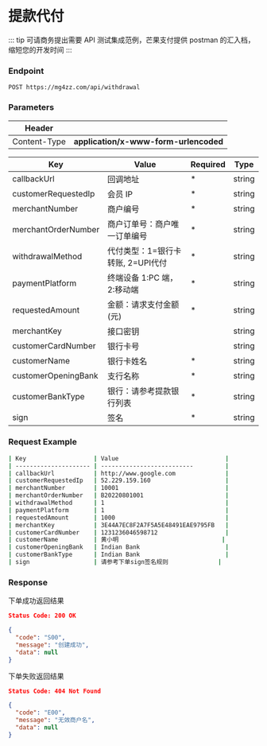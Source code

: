# 提款代付 

::: tip
可请商务提出需要 API 测试集成范例，芒果支付提供 postman 的汇入档，缩短您的开发时间
:::

### Endpoint

```
POST https://mg4zz.com/api/withdrawal
```

### Parameters

| Header                |                                            |
| --------------------- | --------------------------                 |
| Content-Type          | **application/x-www-form-urlencoded**      |


| Key                   | Value                               | Required | Type |
| --------------------- | --------------------------         |-------    |-------  |
| callbackUrl           | 回调地址                            | *        | string |
| customerRequestedIp   | 会员 IP                             | *        | string |
| merchantNumber        | 商户编号                            | *        | string |
| merchantOrderNumber   | 商户订单号：商户唯一订单编号         | *        | string |
| withdrawalMethod      | 代付类型：1=银行卡转账, 2=UPI代付    | *        | string |
| paymentPlatform       | 终端设备   1:PC 端，2:移动端         | *       | string |
| requestedAmount       | 金额：请求支付金额(元)               | *       | string |
| merchantKey           | 接口密钥                            |          | string |
| customerCardNumber    | 银行卡号                            |         | string |
| customerName          | 银行卡姓名                          | *        | string |
| customerOpeningBank   | 支行名称                            | *        | string |
| customerBankType      | 银行：请参考提款银行列表             | *        | string |
| sign                  | 签名                                | *        | string |

### Request Example

```bash
| Key                   | Value                              |
| --------------------- | --------------------------         |
| callbackUrl           | http://www.google.com              |
| customerRequestedIp   | 52.229.159.160                     |
| merchantNumber        | 10001                              |
| merchantOrderNumber   | B20220801001                       |
| withdrawalMethod      | 1                                  |
| paymentPlatform       | 1                                  |
| requestedAmount       | 1000                               |
| merchantKey           | 3E44A7EC8F2A7F5A5E48491EAE9795FB   |
| customerCardNumber    | 1231236046598712                   |
| customerName          | 黄小明                             |
| customerOpeningBank   | Indian Bank                        |
| customerBankType      | Indian Bank                        |
| sign                  | 请参考下单sign签名规则              |

```


### Response
下单成功返回结果
```json
Status Code: 200 OK

{
  "code": "S00",
  "message": "创建成功",
  "data": null
}
```
下单失败返回结果
```json
Status Code: 404 Not Found

{
  "code": "E00",
  "message": "无效商户名",
  "data": null
}
```
